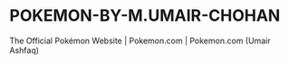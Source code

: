 # POKEMON-BY-M.UMAIR-CHOHAN
The Official Pokémon Website | Pokemon.com  | Pokemon.com (Umair Ashfaq)
